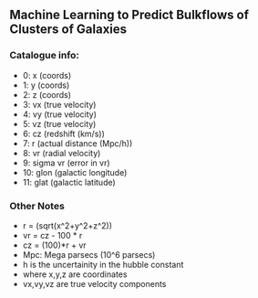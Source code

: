 ## Machine Learning to Predict Bulkflows of Clusters of Galaxies

### Catalogue info:

* 0: x (coords)
* 1: y (coords)
* 2: z (coords)
* 3: vx (true velocity)
* 4: vy (true velocity)
* 5: vz (true velocity)
* 6: cz (redshift (km/s))
* 7: r (actual distance (Mpc/h))
* 8: vr (radial velocity)
* 9: sigma vr (error in vr)
* 10: glon (galactic longitude)
* 11: glat (galactic latitude)

### Other Notes
* r = (sqrt(x^2+y^2+z^2))
* vr = cz - 100 * r
* cz = (100)*r + vr 
* Mpc: Mega parsecs (10^6 parsecs)
* h is the uncertainity in the hubble constant
* where x,y,z are coordinates
* vx,vy,vz are true velocity components